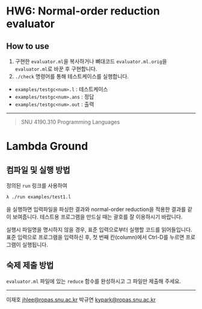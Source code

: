 # HW6: Normal-order reduction evaluator
## How to use
1. 구현한 `evaluator.ml`을 복사하거나 뼈대코드 `evaluator.ml.orig`을 `evaluator.ml`로 바꾼 후 구현합니다.
2. `./check` 명령어를 통해 테스트케이스를 실행합니다.

- `examples/testgc<num>.l` : 테스트케이스
- `examples/testgc<num>.ans` : 정답
- `examples/testgc<num>.out` : 출력

---

>SNU 4190.310 Programming Languages

# Lambda Ground

## 컴파일 및 실행 방법

정의된 `run` 링크를 사용하여

```sh
λ ./run examples/test1.l
```

을 실행하면 입력파일을 파싱한 결과와 normal-order reduction을 적용한 결과를 같이 보여줍니다.
테스트용 프로그램을 만드실 때는 괄호를 잘 이용하시기 바랍니다.

실행시 파일명을 명시하지 않을 경우, 표준 입력으로부터 실행할 코드를 읽어들입니다.
표준 입력으로 프로그램을 입력하신 후, 첫 번째 칸(column)에서 Ctrl-D를 누르면 프로그램이 실행됩니다.

## 숙제 제출 방법

`evaluator.ml` 파일에 있는 `reduce` 함수를 완성하시고 그 파일만 제출해 주세요.

---
이재호 <jhlee@ropas.snu.ac.kr>
박규연 <kypark@ropas.snu.ac.kr>